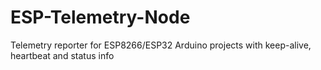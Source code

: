 # ESP-Telemetry-Node
Telemetry reporter for ESP8266/ESP32 Arduino projects with keep-alive, heartbeat and status info
